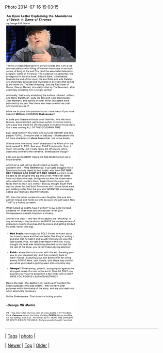 <!--
title: Photo 2014-07-16 19
date: 2020-06-28T15:27:00.349Z
tags: photo
-->


Photo 2014-07-16 19:03:15

![](91970777649-0.jpg)

<!--BOTTOM-POST-NAVIGATION-->
---

| [Tags](tags.md) | [photo](tag-photo.md) |

| [Newer](91859034219.md) | [Top](index.md) | [Older](91974944429.md) |